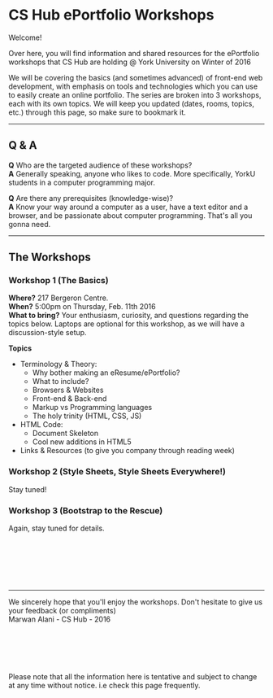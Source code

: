 # CS Hub ePortfolio Workshops

Welcome!

Over here, you will find information and shared resources for the ePortfolio workshops that CS Hub are holding @ York University on Winter of 2016

We will be covering the basics (and sometimes advanced) of front-end web development, with emphasis on tools and technologies which you can use to easily create an online portfolio. The series are broken into 3 workshops, each with its own topics. We will keep you updated (dates, rooms, topics, etc.) through this page, so make sure to bookmark it.

-----

## Q & A

**Q** Who are the targeted audience of these workshops?  
**A** Generally speaking, anyone who likes to code. More specifically, YorkU students in a computer programming major.


**Q** Are there any prerequisites (knowledge-wise)?  
**A** Know your way around a computer as a user, have a text editor and a browser, and be passionate about computer programming. That's all you gonna need.

-----
  
  
## The Workshops

### Workshop 1 (The Basics)
**Where?** 217 Bergeron Centre.  
**When?** 5:00pm on Thursday, Feb. 11th 2016  
**What to bring?** Your enthusiasm, curiosity, and questions regarding the topics below. Laptops are optional for this workshop, as we will have a discussion-style setup.


**Topics**  
- Terminology & Theory:
  - Why bother making an eResume/ePortfolio?
  - What to include?
  - Browsers & Websites
  - Front-end & Back-end
  - Markup vs Programming languages
  - The holy trinity (HTML, CSS, JS)  
- HTML Code:
  - Document Skeleton
  - Cool new additions in HTML5
- Links & Resources (to give you company through reading week)  


### Workshop 2 (Style Sheets, Style Sheets Everywhere!)  
Stay tuned!  

### Workshop 3 (Bootstrap to the Rescue)  
Again, stay tuned for details.  
  
  
  &nbsp;  
  &nbsp;  
  &nbsp;  
  &nbsp;  
  &nbsp;  
  
  
-----
  
We sincerely hope that you'll enjoy the workshops. Don't hesitate to give us your feedback (or compliments) 
&nbsp;  
Marwan Alani - CS Hub - 2016  

&nbsp;  
&nbsp;  
&nbsp;  
&nbsp;  


Please note that all the information here is tentative and subject to change at any time without notice. i.e check this page frequently.

